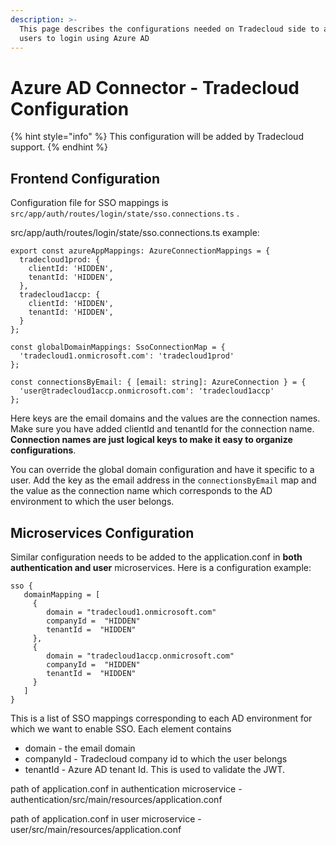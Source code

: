 ```yaml
---
description: >-
  This page describes the configurations needed on Tradecloud side to allow
  users to login using Azure AD
---
```


# Azure AD Connector - Tradecloud Configuration

{% hint style="info" %}
This configuration will be added by Tradecloud support.
{% endhint %}

## Frontend Configuration

Configuration file for SSO mappings is  `src/app/auth/routes/login/state/sso.connections.ts` .

src/app/auth/routes/login/state/sso.connections.ts example:

```text
export const azureAppMappings: AzureConnectionMappings = {  
  tradecloud1prod: {
    clientId: 'HIDDEN',
    tenantId: 'HIDDEN',
  },
  tradecloud1accp: {
    clientId: 'HIDDEN',
    tenantId: 'HIDDEN',
  }
};

const globalDomainMappings: SsoConnectionMap = {
  'tradecloud1.onmicrosoft.com': 'tradecloud1prod'
};

const connectionsByEmail: { [email: string]: AzureConnection } = {
  'user@tradecloud1accp.onmicrosoft.com': 'tradecloud1accp'
};

```



Here keys are the email domains and the values are the connection names. Make sure you have added clientId and tenantId for the connection name. **Connection names are just logical keys to make it easy to organize configurations**.

You can override the global domain configuration and have it specific to a user.  Add the key as the email address in the `connectionsByEmail` map and the value as the connection name which corresponds to the AD environment to which the user belongs.

## Microservices Configuration

Similar configuration needs to be added to the application.conf in **both** **authentication and user** microservices. Here is a configuration example:

```text
sso {
   domainMapping = [
     {
        domain = "tradecloud1.onmicrosoft.com"
        companyId =  "HIDDEN"
        tenantId =  "HIDDEN"
     },
     {
        domain = "tradecloud1accp.onmicrosoft.com"
        companyId =  "HIDDEN"
        tenantId =  "HIDDEN"
     }
   ]
}
```

This is a list of SSO mappings corresponding to each AD environment for which we want to enable SSO. Each element contains

* domain - the email domain 
* companyId - Tradecloud company id to which the user belongs
*  tenantId - Azure AD tenant Id. This is used to validate the JWT. 

path of application.conf in authentication microservice - authentication/src/main/resources/application.conf

path of application.conf in user microservice - user/src/main/resources/application.conf

